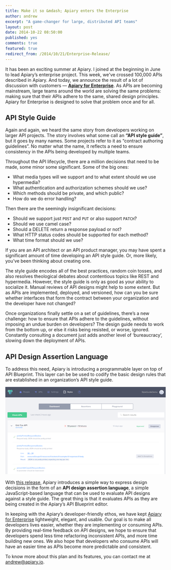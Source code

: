 ```yaml
---
title: Make it so &mdash; Apiary enters the Enterprise
author: andrew
excerpt: "A game-changer for large, distributed API teams"
layout: post
date: 2014-10-22 08:50:00
published: yes
comments: true
featured: true
redirect_from: /2014/10/21/Enterprise-Release/
---
```


It has been an exciting summer at Apiary. I joined at the beginning in June to lead Apiary’s enterprise project. This week, we've crossed 100,000 APIs described in Apiary. And today, we announce the result of a lot of discussion with customers &mdash; [**Apiary for Enterprise**][Apiary for Enterprise]. As APIs are becoming mainstream, large teams around the world are solving the same problems: making sure that their APIs adhere to the same, shared design principles. Apiary for Enterprise is designed to solve that problem once and for all.

## API Style Guide

Again and again, we heard the same story from developers working on larger API projects. The story involves what some call an **“API style guide”**, but it goes by many names. Some projects refer to it as “contract authoring guidelines”. No matter what the name, it reflects a need to ensure consistency in the APIs being developed by multiple teams.

Throughout the API lifecycle, there are a million decisions that need to be made, some minor some significant. Some of the big ones:

* What media types will we support and to what extent should we use hypermedia? 
* What authentication and authorization schemes should we use?
* Which methods should be private, and which public?
* How do we do error handling?

Then there are the seemingly insignificant decisions:

* Should we support just ```POST``` and ```PUT``` or also support ```PATCH```?
* Should we use camel case?
* Should a DELETE return a response payload or not?
* What HTTP status codes should be supported for each method?
* What time format should we use?

If you are an API architect or an API product manager, you may have spent a significant amount of time developing an API style guide. Or, more likely, you’ve been thinking about creating one. 

The style guide encodes all of the best practices, random coin tosses, and also resolves theological debates about contentious topics like REST and hypermedia. However, the style guide is only as good as your ability to socialize it. Manual reviews of API designs might help to some extent. But as APIs are implemented, deployed, and versioned, how can you be sure whether interfaces that form the contract between your organization and the developer have not changed?

Once organizations finally settle on a set of guidelines, there’s a new challenge: how to ensure that APIs adhere to the guidelines, without imposing an undue burden on developers? The design guide needs to work from the bottom up, or else it risks being resisted, or worse, ignored. Constantly consulting a document just adds another level of ‘bureaucracy’, slowing down the deployment of APIs.  

## API Design Assertion Language

To address this need, Apiary is introducing a programmable layer on top of API Blueprint. This layer can be be used to codify the basic design rules that are established in an organization’s API style guide.

![enterprise plan](/images/2014-10-21-Enterprise-Release.png)

With [this release][post], Apiary introduces a simple way to express design decisions in the form of an **API design assertion language**, a simple JavaScript-based language that can be used to evaluate API designs against a style guide. The great thing is that it evaluates APIs as they are being created in the Apiary’s API Blueprint editor.

In keeping with the Apiary’s developer-friendly ethos, we have kept [Apiary for Enterprise][] lightweight, elegant, and usable. Our goal is to make all developers lives easier, whether they are implementing or consuming APIs. By providing real-time feedback on API designs, we hope to ensure that developers spend less time refactoring inconsistent APIs, and more time building new ones. We also hope that developers who consume APIs will have an easier time as APIs become more predictable and consistent. 

To know more about this plan and its features, you can contact me at [andrew@apiary.io](mailto:andrew@apiary.io).


[Apiary for Enterprise]: http://enterprise.apiary.io
[post]: http://www.prnewswire.com/news-releases/api-design-pioneer-announces-apiary-for-enterprise-329275395.html
